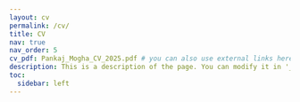 ```yaml
---
layout: cv
permalink: /cv/
title: CV
nav: true
nav_order: 5
cv_pdf: Pankaj_Mogha_CV_2025.pdf # you can also use external links here
description: This is a description of the page. You can modify it in '_pages/cv.md'. You can also change or remove the top pdf download button.
toc:
  sidebar: left
---
```

